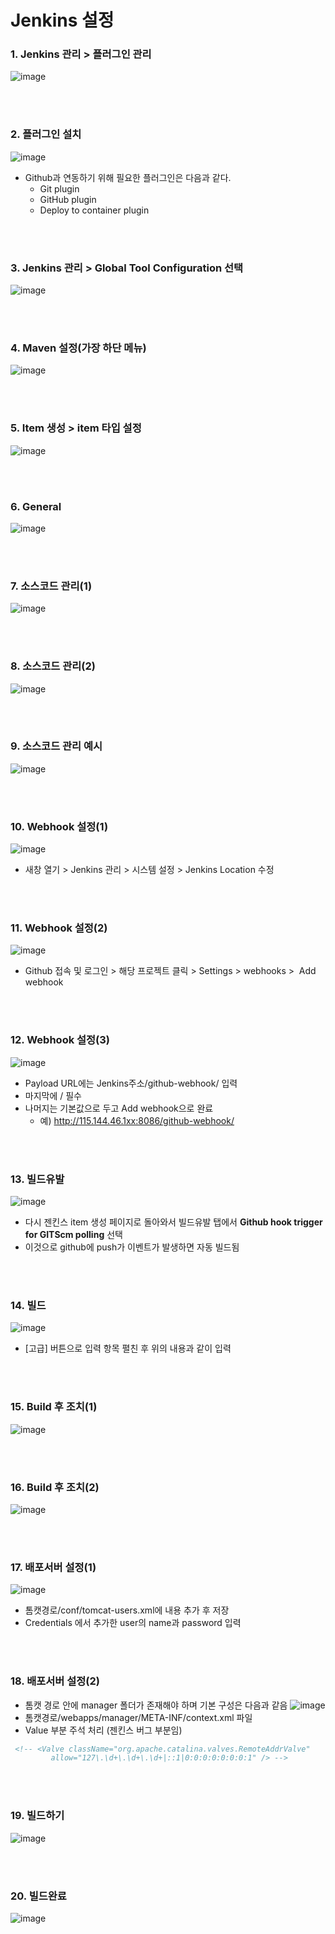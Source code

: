 # Jenkins 설정

### 1. Jenkins 관리 > 플러그인 관리
![image](https://user-images.githubusercontent.com/54934681/107450938-9fc34c00-6b89-11eb-87b1-8debfbfa931b.png)


<br/><br/>
### 2. 플러그인 설치
![image](https://user-images.githubusercontent.com/54934681/107451036-d0a38100-6b89-11eb-87d2-35217d88e6da.png)
<br/>
* Github과 연동하기 위해 필요한 플러그인은 다음과 같다.
    * Git plugin
    * GitHub plugin
    * Deploy to container plugin


<br/><br/>
### 3. Jenkins 관리 > Global Tool Configuration 선택
![image](https://user-images.githubusercontent.com/54934681/107451108-f3359a00-6b89-11eb-9c35-6687d44e980c.png)


<br/><br/>
### 4. Maven 설정(가장 하단 메뉴)
![image](https://user-images.githubusercontent.com/54934681/107451523-cfbf1f00-6b8a-11eb-8df9-c9553306ab54.png)


<br/><br/>
### 5. Item 생성 > item 타입 설정
![image](https://user-images.githubusercontent.com/54934681/107451621-0301ae00-6b8b-11eb-83e0-141d9b54219f.png)


<br/><br/>
### 6. General
![image](https://user-images.githubusercontent.com/54934681/107451834-760b2480-6b8b-11eb-8d8c-bc7bfad809f9.png)



<br/><br/>
### 7. 소스코드 관리(1)
![image](https://user-images.githubusercontent.com/54934681/107451884-8d4a1200-6b8b-11eb-9b77-e26d472fb30f.png)


<br/><br/>
### 8. 소스코드 관리(2)
![image](https://user-images.githubusercontent.com/54934681/107451923-a0f57880-6b8b-11eb-97c9-e509108aa7fb.png)


<br/><br/>
### 9. 소스코드 관리 예시
![image](https://user-images.githubusercontent.com/54934681/107452587-d64e9600-6b8c-11eb-8385-748f747ae979.png)


<br/><br/>
### 10. Webhook 설정(1)
![image](https://user-images.githubusercontent.com/54934681/107452733-16157d80-6b8d-11eb-93a4-4154ec4af8da.png)
* 새창 열기 > Jenkins 관리 > 시스템 설정 > Jenkins Location 수정


<br/><br/>
### 11. Webhook 설정(2)
![image](https://user-images.githubusercontent.com/54934681/107452963-6ee51600-6b8d-11eb-919d-142ccb9307bd.png)
* Github 접속 및 로그인 > 해당 프로젝트 클릭 > Settings > webhooks >  Add webhook


<br/><br/>
### 12. Webhook 설정(3)
![image](https://user-images.githubusercontent.com/54934681/107453002-7efcf580-6b8d-11eb-9f94-4a570250c2f8.png)
* Payload URL에는 Jenkins주소/github-webhook/ 입력
* 마지막에 / 필수
* 나머지는 기본값으로 두고 Add webhook으로 완료
    * 예) http://115.144.46.1xx:8086/github-webhook/
    

<br/><br/>
### 13. 빌드유발
![image](https://user-images.githubusercontent.com/54934681/107453115-b23f8480-6b8d-11eb-9097-2fcd6dd4eeab.png)
* 다시 젠킨스 item 생성 페이지로 돌아와서 빌드유발 탭에서 **Github hook trigger for GITScm polling** 선택
* 이것으로 github에 push가 이벤트가 발생하면 자동 빌드됨

<br/><br/>
### 14. 빌드
![image](https://user-images.githubusercontent.com/54934681/107453271-0185b500-6b8e-11eb-8c35-2b9cda82f25c.png)
* [고급] 버튼으로 입력 항목 펼친 후 위의 내용과 같이 입력


<br/><br/>
### 15. Build 후 조치(1)
![image](https://user-images.githubusercontent.com/54934681/107453271-0185b500-6b8e-11eb-8c35-2b9cda82f25c.png)

<br/><br/>
### 16. Build 후 조치(2)
![image](https://user-images.githubusercontent.com/54934681/107453752-df406700-6b8e-11eb-9463-e7cf092dd476.png)

<br/><br/>
### 17. 배포서버 설정(1)
![image](https://user-images.githubusercontent.com/54934681/107453825-0c8d1500-6b8f-11eb-9d9a-011d791e9dda.png)
* 톰캣경로/conf/tomcat-users.xml에 내용 추가 후 저장
* Credentials 에서 추가한 user의 name과 password 입력

<br/><br/>
### 18. 배포서버 설정(2)
* 톰캣 경로 안에 manager 폴더가 존재해야 하며 기본 구성은 다음과 같음
![image](https://user-images.githubusercontent.com/54934681/107453879-2d556a80-6b8f-11eb-96da-4b29d4d1a5f3.png)
* 톰캣경로/webapps/manager/META-INF/context.xml 파일
* Value 부분 주석 처리 (젠킨스 버그 부분임)
```xml
 <!-- <Valve className="org.apache.catalina.valves.RemoteAddrValve"
         allow="127\.\d+\.\d+\.\d+|::1|0:0:0:0:0:0:0:1" /> -->
```

<br/><br/>
### 19. 빌드하기
![image](https://user-images.githubusercontent.com/54934681/107453939-583fbe80-6b8f-11eb-81bf-b238f281f9d1.png)

<br/><br/>
### 20. 빌드완료
![image](https://user-images.githubusercontent.com/54934681/107454029-93da8880-6b8f-11eb-944d-2e4fe2d28a64.png)

